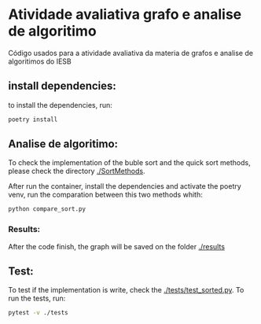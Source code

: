# Atividade avaliativa grafo e analise de algoritimo
Código usados para a atividade avaliativa da materia de grafos e analise de algoritimos do IESB

## install dependencies:
to install the dependencies, run:
```bash
poetry install
```
## Analise de algoritimo:
To check the implementation of the buble sort and the quick sort methods, please check the directory [./SortMethods](./SortMethods).

After run the container, install the dependencies and activate the poetry venv, run the comparation between this two methods whith:
```bash
python compare_sort.py
```
### Results:
After the code finish, the graph will be saved on the folder [./results](./results)

## Test:
To test if the implementation is write, check the [./tests/test_sorted.py](./tests/test_sorted.py). To run the tests, run:
```bash
pytest -v ./tests
```

